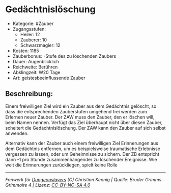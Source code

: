 # Gedächtnislöschung

- Kategorie: #Zauber
- Zugangsstufen:
  - Heiler: 12
  - Zauberer: 10
  - Schwarzmagier: 12
- Kosten: 1185
- Zauberbonus: -Stufe des zu löschenden Zaubers
- Dauer: Augenblicklich
- Reichweite: Berühren
- Abklingzeit: W20 Tage
- Art: geistesbeeinflussende Zauber

## Beschreibung:

Einem freiwilligen Ziel wird ein Zauber aus dem Gedächtnis gelöscht, so dass die entsprechenden Zauberstufen umgehend frei werden zum Erlernen neuer Zauber. Der ZAW muss den Zauber, den er löschen will, beim Namen nennen. Verfügt das Ziel überhaupt nicht über diesen Zauber, scheitert die Gedächtnislöschung. Der ZAW kann den Zauber auf sich selbst anwenden.

Alternativ kann der Zauber auch einem freiwilligen Ziel Erinnerungen aus dem Gedächtnis entfernen, um es beispielsweise traumatische Erlebnisse vergessen zu lassen, oder um Geheimnisse zu sichern. Der ZB entspricht dann -1 pro Stunde zusammenhängender zu löschender Ereignisse. Wie weit die Erinnerungen zurückliegen, spielt keine Rolle

---

_Fanwerk für [Dungeonslayers](https://www.dungeonslayers.net/) (C) Christian Kennig | Quelle: Bruder Grimms Grimmoire 4 | Lizenz: [CC-BY-NC-SA 4.0](https://creativecommons.org/licenses/by-nc-sa/4.0/deed.de)_
